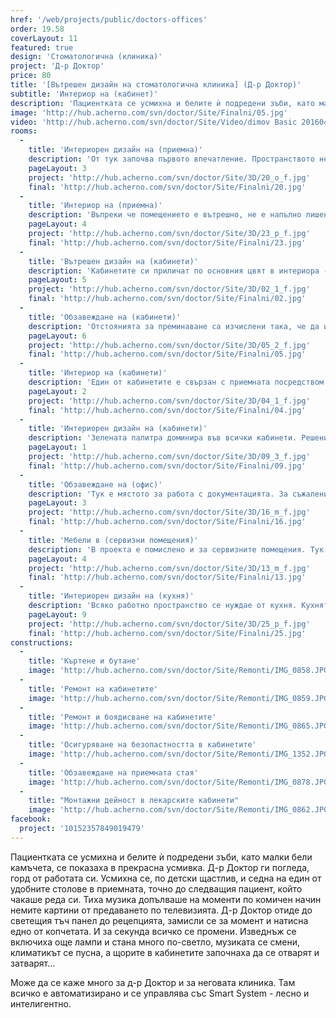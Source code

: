 ```yaml
---
href: '/web/projects/public/doctors-offices'
order: 19.58
coverLayout: 11
featured: true
design: 'Стоматологична (клиника)'
project: 'Д-р Доктор'
price: 80
title: '[Вътрешен дизайн на стоматологична клиника] (Д-р Доктор)'
subtitle: 'Интериор на (кабинет)'
description: 'Пациентката се усмихна и белите ѝ подредени зъби, като малки бели камъчета, се показаха в прекрасна усмивка. Д-р Доктор отиде до светещия тъч панел до рецепцията, замисли се за момент и натисна едно от копчетата. И за секунда всичко се промени. Изведнъж се включиха още лампи и стана много по-светло, музиката се смени, климатикът се пусна, а щорите в кабинетите започнаха да се отварят и затварят.'
image: 'http://hub.acherno.com/svn/doctor/Site/Finalni/05.jpg'
video: 'http://hub.acherno.com/svn/doctor/Site/Video/dimov Basic 20160401.mp4'
rooms:
  -
    title: 'Интериорен дизайн на (приемна)'
    description: 'От тук започва първото впечатление. Пространството не е много голямо, но е добре усвоено, удобно и уютно. Рецепцията е изчистена от излишни детайли. Има достатъчно място за всички документи и организацията е на ниво.'
    pageLayout: 3
    project: 'http://hub.acherno.com/svn/doctor/Site/3D/20_o_f.jpg'
    final: 'http://hub.acherno.com/svn/doctor/Site/Finalni/20.jpg'
  -
    title: 'Интериор на (приемна)'
    description: 'Въпреки че помещението е вътрешно, не е напълно лишено от естествена светлина. Докато чакат, пациентите могат да се разположат на удобните столове с модерен дизайн в оранжево.'
    pageLayout: 4
    project: 'http://hub.acherno.com/svn/doctor/Site/3D/23_p_f.jpg'
    final: 'http://hub.acherno.com/svn/doctor/Site/Finalni/23.jpg'
  -
    title: 'Вътрешен дизайн на (кабинети)'
    description: 'Кабинетите си приличат по основния цвят в интериора - зелено. Наличното пространство е изцяло оптимизирано в съответствие с всички изисквания при проектирането на подобни помещения.'
    pageLayout: 5
    project: 'http://hub.acherno.com/svn/doctor/Site/3D/02_1_f.jpg'
    final: 'http://hub.acherno.com/svn/doctor/Site/Finalni/02.jpg'
  -
    title: 'Обзавеждане на (кабинети)'
    description: 'Отстоянията за преминаване са изчислени така, че да има достатъчно място за работа едновременно на лекар и сестра. Помислено е за това медицинската сестра да може да обслужва повече от един кабинет, преминавайки лесно от помещение в помещение.'
    pageLayout: 6
    project: 'http://hub.acherno.com/svn/doctor/Site/3D/05_2_f.jpg'
    final: 'http://hub.acherno.com/svn/doctor/Site/Finalni/05.jpg'
  -
    title: 'Интериор на (кабинети)'
    description: 'Един от кабинетите е свързан с приемната посредством стъклена стена. Мотивът на принт-стъклото е бамбук - изображение в преобладаващо зелено, което успокоява не само очите, но и съзнанието. Така малка част от естествената светлина преминава и към вътрешното помещение. Налице е голям и удобен работен плот с множество шкафове и място за работа.'
    pageLayout: 2
    project: 'http://hub.acherno.com/svn/doctor/Site/3D/04_1_f.jpg'
    final: 'http://hub.acherno.com/svn/doctor/Site/Finalni/04.jpg'
  -
    title: 'Интериорен дизайн на (кабинети)'
    description: 'Зелената палитра доминира във всички кабинети. Решенията са стилни, а детайлите са обмислени така, че функционалността на пространството да е напълно автоматизирана и да се контролира чрез удобен команден панел. Така светлината, температурата, положението на щорите и дори музиката могат да се променят лесно и бързо.'
    pageLayout: 1
    project: 'http://hub.acherno.com/svn/doctor/Site/3D/09_3_f.jpg'
    final: 'http://hub.acherno.com/svn/doctor/Site/Finalni/09.jpg'
  -
    title: 'Обзавеждане на (офис)'
    description: 'Тук е мястото за работа с документацията. За съжаление, не всичко е практическа дейност и грижа за усмивката и здравето на зъбите. Документи, папки, отчети. Да, дори и на Д-р Доктор му се налага да се занимава с подобни неща. Създадохме приятно и тихо място, на което да може да се съсредоточи и да мисли на спокойствие за сериозните неща, удобно разположен в оранжевия си офис стол. В помещението има и гардероб за лични вещи, както и шкафове за множество папки и документи. От колонката в тавана звучи ненатрапчива музика.'
    pageLayout: 3
    project: 'http://hub.acherno.com/svn/doctor/Site/3D/16_m_f.jpg'
    final: 'http://hub.acherno.com/svn/doctor/Site/Finalni/16.jpg'
  -
    title: 'Мебели в (сервизни помещения)'
    description: 'В проекта е помислено и за сервизните помещения. Тук се почистват и подготвят инструментите. Всичко се стерилизира внимателно и се подрежда. Важно е да има достатъчно пространство за всички необходими машини и инструменти и те да са на точните места.'
    pageLayout: 4
    project: 'http://hub.acherno.com/svn/doctor/Site/3D/13_m_f.jpg'
    final: 'http://hub.acherno.com/svn/doctor/Site/Finalni/13.jpg'
  -
    title: 'Интериорен дизайн на (кухня)'
    description: 'Всяко работно пространство се нуждае от кухня. Кухнята в стоматологичната клиника е малка, но е функциалнална и удобна. Тук сутрешното кафе става дори по-хубаво. Опънатият таван с принт те кара за миг да забравиш за шума около себе си, отпивайки глътка от течното черно злато.'
    pageLayout: 9
    project: 'http://hub.acherno.com/svn/doctor/Site/3D/25_p_f.jpg'
    final: 'http://hub.acherno.com/svn/doctor/Site/Finalni/25.jpg'
constructions:
  - 
    title: 'Къртене и бутане'
    image: 'http://hub.acherno.com/svn/doctor/Site/Remonti/IMG_0858.JPG'
  - 
    title: 'Ремонт на кабинетите'
    image: 'http://hub.acherno.com/svn/doctor/Site/Remonti/IMG_0859.JPG'
  - 
    title: 'Ремонт и боядисване на кабинетите'
    image: 'http://hub.acherno.com/svn/doctor/Site/Remonti/IMG_0865.JPG'
  - 
    title: 'Осигуряване на безопастността в кабинетите'
    image: 'http://hub.acherno.com/svn/doctor/Site/Remonti/IMG_1352.JPG'
  - 
    title: 'Обзавеждане на приемната стая'
    image: 'http://hub.acherno.com/svn/doctor/Site/Remonti/IMG_0878.JPG'
  -
    title: "Монтажни дейност в лекарските кабинети"
    image: 'http://hub.acherno.com/svn/doctor/Site/Remonti/IMG_0862.JPG'
facebook:
  project: '10152357849019479'
---
```

Пациентката се усмихна и белите ѝ подредени зъби, като малки бели камъчета, се показаха в прекрасна усмивка. Д-р Доктор ги погледа, горд от работата си. Усмихна се, по детски щастлив, и седна на един от удобните столове в приемната, точно до следващия пациент, който чакаше реда си. Тиха музика допълваше на моменти по комичен начин немите картини от предаването по телевизията. Д-р Доктор отиде до светещия тъч панел до рецепцията, замисли се за момент и натисна едно от копчетата. И за секунда всичко се промени. Изведнъж се включиха още лампи и стана много по-светло, музиката се смени, климатикът се пусна, а щорите в кабинетите започнаха да се отварят и затварят...

Може да се каже много за д-р Доктор и за неговата клиника. Там всичко е автоматизирано и се управлява със Smart System - лесно и интелигентно.

